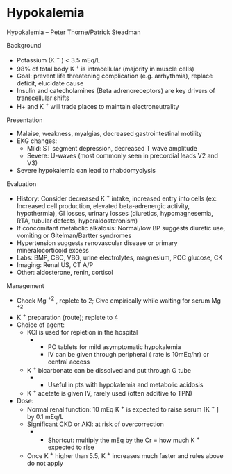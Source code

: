# Hypokalemia

Hypokalemia – Peter Thorne/Patrick Steadman

Background

-   Potassium (K <sup>+</sup> ) \< 3.5 mEq/L
-   98% of total body K <sup>+</sup> is intracellular (majority in
    muscle cells)
-   Goal: prevent life threatening complication (e.g. arrhythmia),
    replace deficit, elucidate cause
-   Insulin and catecholamines (Beta adrenoreceptors) are key drivers of
    transcellular shifts
-   H+ and K <sup>+</sup> will trade places to maintain
    electroneutrality

Presentation

-   Malaise, weakness, myalgias, decreased gastrointestinal motility
-   EKG changes:
    -   Mild: ST segment depression, decreased T wave amplitude
    -   Severe: U-waves (most commonly seen in precordial leads V2 and
        V3)
-   Severe hypokalemia can lead to rhabdomyolysis

Evaluation

-   History: Consider decreased
    K <sup>+</sup>
    intake, increased entry into cells (ex: Increased cell production,
    elevated beta-adrenergic activity, hypothermia), GI losses, urinary
    losses (diuretics, hypomagnesemia, RTA, tubular defects,
    hyperaldosteronism)
-   If concomitant metabolic alkalosis: Normal/low BP suggests diuretic
    use, vomiting or Gitelman/Bartter syndromes
-   Hypertension suggests renovascular disease or primary
    mineralocorticoid excess
-   Labs: BMP, CBC, VBG, urine electrolytes, magnesium, POC glucose, CK
-   Imaging: Renal US, CT A/P
-   Other: aldosterone, renin, cortisol

Management

-   Check Mg <sup>+2</sup> , replete to 2; Give empirically while
    waiting for serum Mg <sup>+2</sup>
-   K <sup>+</sup>
    preparation (route); replete to 4
-   Choice of agent:
    -   KCl is used for repletion in the hospital
        -   -   PO tablets for mild asymptomatic hypokalemia
            -   IV can be given through peripheral (
                rate is 10mEq/hr)
                or central access
    -   K <sup>+</sup> bicarbonate can be dissolved and put through G
        tube
        -   -   Useful in pts with hypokalemia and metabolic acidosis
    -   K <sup>+</sup> acetate is given IV, rarely used (often additive
        to TPN)
-   Dose:
    -   Normal renal function: 10 mEq K <sup>+</sup> is expected to
        raise serum \[K <sup>+</sup> \] by 0.1 mEq/L
    -   Significant CKD or AKI: at risk of overcorrection
        -   -   Shortcut: multiply the mEq by the Cr = how much
                K <sup>+</sup>
                expected to rise
    -   Once
        K <sup>+</sup>
        higher than 5.5,
        K <sup>+</sup>
        increases much faster and rules above do not apply
